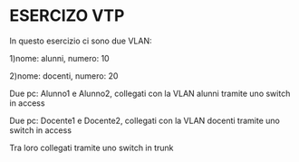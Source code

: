 # ESERCIZO VTP

In questo esercizio ci sono due VLAN:

1)nome: alunni, numero: 10 

2)nome: docenti, numero: 20

Due pc: Alunno1 e Alunno2, collegati con la VLAN alunni tramite uno switch in access

Due pc: Docente1 e Docente2, collegati con la VLAN docenti tramite uno switch in access

Tra loro collegati tramite uno switch in trunk
